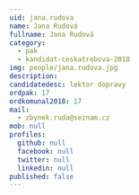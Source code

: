 ```yaml
---
uid: jana.rudova
name: Jana Rudová
fullname: Jana Rudová
category:
  - pak
  - kandidat-ceskatrebova-2018
img: people/jana.rudova.jpg
description: 
candidatedesc: lektor dopravy
ordpak: 17
ordkomunal2018: 17
mail:
  - zbynek.ruda@seznam.cz
mob: null
profiles:
  github: null
  facebook: null
  twitter: null
  linkedin: null
published: false
---
```


